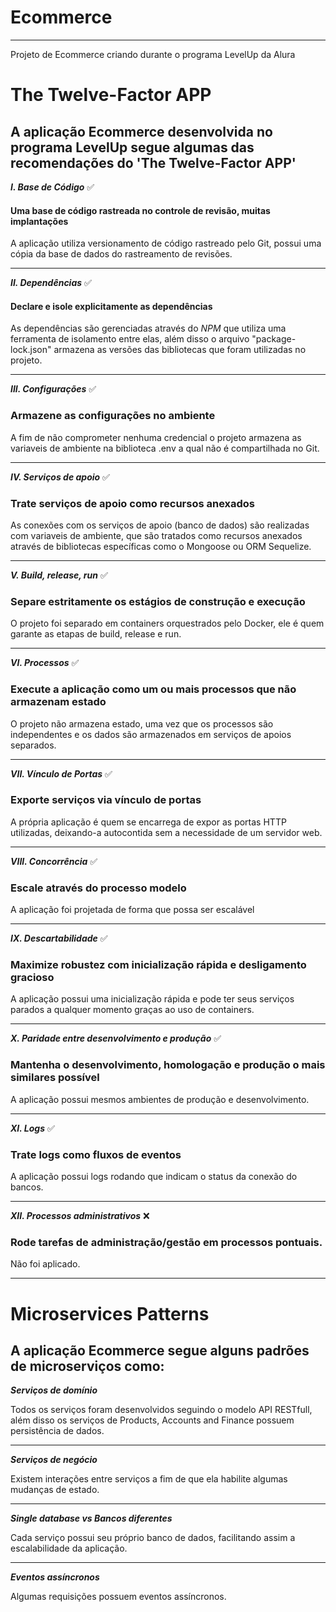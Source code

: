 # Ecommerce
___ 

Projeto de Ecommerce criando durante o programa LevelUp da Alura  

# The Twelve-Factor APP 

## A aplicação Ecommerce desenvolvida no programa LevelUp segue algumas das recomendações do 'The Twelve-Factor APP'  

_**I. Base de Código**_ :white_check_mark:
#### Uma base de código rastreada no controle de revisão, muitas implantações
A aplicação utiliza versionamento de código rastreado pelo Git, possui uma cópia da base de dados do rastreamento de revisões.
___
_**II. Dependências**_ :white_check_mark:
####  Declare e isole explicitamente as dependências
As dependências são gerenciadas através do _NPM_ que utiliza uma ferramenta de isolamento entre elas, além disso o arquivo "package-lock.json" armazena as versões das bibliotecas que foram utilizadas no projeto.
___
_**III.  Configurações**_ :white_check_mark:
 ### Armazene as configurações no ambiente
A fim de não comprometer nenhuma credencial o projeto armazena as variaveis de ambiente na biblioteca .env a qual não é compartilhada no Git.
___

_**IV.  Serviços de apoio**_ :white_check_mark:
 ###   Trate serviços de apoio como recursos anexados
As conexões com os serviços de apoio (banco de dados) são realizadas com variaveis de ambiente, que são tratados como recursos anexados através de bibliotecas específicas como o Mongoose ou ORM Sequelize.
___
_**V.  Build, release, run**_ :white_check_mark:
 ### Separe estritamente os estágios de construção e execução
O projeto foi separado em containers orquestrados pelo Docker, ele é quem garante as etapas de build, release e run.
___
_**VI. Processos**_ :white_check_mark:
 ###  Execute a aplicação como um ou mais processos que não armazenam estado
O projeto não armazena estado, uma vez que os processos são independentes e os dados são armazenados em serviços de apoios separados.
___
_**VII. Vínculo de Portas**_ :white_check_mark:
 ###  Exporte serviços via vínculo de portas
A própria aplicação é quem se encarrega de expor as portas HTTP utilizadas, deixando-a autocontida sem a necessidade de um servidor web.
___
_**VIII. Concorrência**_ :white_check_mark:
 ###  Escale através do processo modelo
A aplicação foi projetada de forma que possa ser escalável
___
_**IX. Descartabilidade**_ :white_check_mark:
###  Maximize robustez com inicialização rápida e desligamento gracioso
A aplicação possui uma inicialização rápida e pode ter seus serviços parados a qualquer momento graças ao uso de containers.
___
_**X. Paridade entre desenvolvimento e produção**_ :white_check_mark:
###  Mantenha o desenvolvimento, homologação e produção o mais similares possível
A aplicação possui mesmos ambientes de produção e desenvolvimento.
___
_**XI. Logs**_ :white_check_mark:
###  Trate logs como fluxos de eventos
A aplicação possui logs rodando que indicam o status da conexão do bancos.
___
_**XII. Processos administrativos**_ :x:
### Rode tarefas de administração/gestão em processos pontuais.
Não foi aplicado.
___

# Microservices Patterns

## A aplicação Ecommerce segue alguns padrões de microserviços como: 

_**Serviços de domínio**_ 

Todos os serviços foram desenvolvidos seguindo o modelo API RESTfull, além disso os serviços de Products, Accounts and Finance possuem persistência de dados.
___
_**Serviços de negócio**_ 

Existem interações entre serviços a fim de que ela habilite algumas mudanças de estado.
___
_**Single database vs Bancos diferentes**_ 

Cada serviço possui seu próprio banco de dados, facilitando assim a escalabilidade da aplicação.
___
_**Eventos  assíncronos**_ 

Algumas requisições possuem eventos assíncronos.
